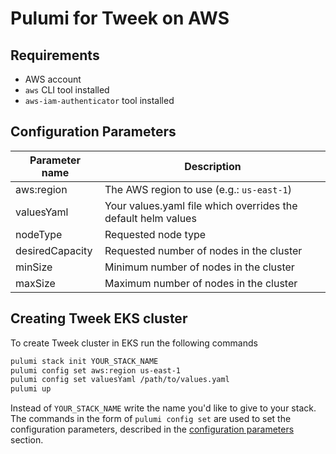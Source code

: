 # Pulumi for Tweek on AWS

## Requirements
 * AWS account
 * `aws` CLI tool installed
 * `aws-iam-authenticator` tool installed

## Configuration Parameters

|Parameter name|Description|
|----|----|
|aws:region|The AWS region to use (e.g.: `us-east-1`)|
|valuesYaml|Your values.yaml file which overrides the default helm values|
|nodeType|Requested node type|
|desiredCapacity|Requested number of nodes in the cluster|
|minSize|Minimum number of nodes in the cluster|
|maxSize|Maximum number of nodes in the cluster|

## Creating Tweek EKS cluster
To create Tweek cluster in EKS run the following commands

```bash
pulumi stack init YOUR_STACK_NAME
pulumi config set aws:region us-east-1
pulumi config set valuesYaml /path/to/values.yaml
pulumi up
```

Instead of `YOUR_STACK_NAME` write the name you'd like to give to your stack.
The commands in the form of `pulumi config set` are used to set the configuration parameters,
described in the [configuration parameters](#configuration-parameters) section.
